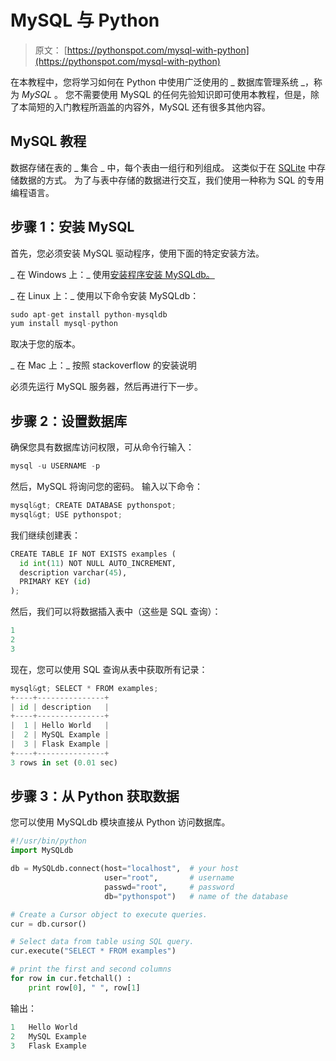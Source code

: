 # MySQL 与 Python

> 原文： [https://pythonspot.com/mysql-with-python](https://pythonspot.com/mysql-with-python)

在本教程中，您将学习如何在 Python 中使用广泛使用的 _ 数据库管理系统 _，称为 _MySQL_ 。 您不需要使用 MySQL 的任何先验知识即可使用本教程，但是，除了本简短的入门教程所涵盖的内容外，MySQL 还有很多其他内容。

## MySQL 教程

数据存储在表的 _ 集合 _ 中，每个表由一组行和列组成。 这类似于在 [SQLite](https://pythonspot.com/python-database-programming-sqlite-tutorial/) 中存储数据的方式。 为了与表中存储的数据进行交互，我们使用一种称为 SQL 的专用编程语言。

## 步骤 1：安装 MySQL

首先，您必须安装 MySQL 驱动程序，使用下面的特定安装方法。

_ 在 Windows 上：_
使用[安装程序安装 MySQLdb。](https://sourceforge.net/projects/mysql-python/files/mysql-python/1.2.3/MySQL-python-1.2.3.win32-py2.7.msi/download)

_ 在 Linux 上：_
使用以下命令安装 MySQLdb：

```py
sudo apt-get install python-mysqldb
yum install mysql-python

```

取决于您的版本。

_ 在 Mac 上：_
按照 stackoverflow 的安装说明[](https://stackoverflow.com/questions/1448429/how-to-install-mysqldb-python-data-access-library-to-mysql-on-mac-os-x#1448476)

必须先运行 MySQL 服务器，然后再进行下一步。

## 步骤 2：设置数据库


确保您具有数据库访问权限，可从命令行输入：

```py
mysql -u USERNAME -p

```

然后，MySQL 将询问您的密码。 输入以下命令：

```py
mysql&gt; CREATE DATABASE pythonspot;
mysql&gt; USE pythonspot;

```

我们继续创建表：

```py
CREATE TABLE IF NOT EXISTS examples (
  id int(11) NOT NULL AUTO_INCREMENT,
  description varchar(45),
  PRIMARY KEY (id)
);

```

然后，我们可以将数据插入表中（这些是 SQL 查询）：

```py
1
2
3

```

现在，您可以使用 SQL 查询从表中获取所有记录：

```py
mysql&gt; SELECT * FROM examples;
+----+---------------+
| id | description   |
+----+---------------+
|  1 | Hello World   |
|  2 | MySQL Example |
|  3 | Flask Example |
+----+---------------+
3 rows in set (0.01 sec)

```

## 步骤 3：从 Python 获取数据

您可以使用 MySQLdb 模块直接从 Python 访问数据库。

```py
#!/usr/bin/python
import MySQLdb

db = MySQLdb.connect(host="localhost",  # your host 
                     user="root",       # username
                     passwd="root",     # password
                     db="pythonspot")   # name of the database

# Create a Cursor object to execute queries.
cur = db.cursor()

# Select data from table using SQL query.
cur.execute("SELECT * FROM examples")

# print the first and second columns      
for row in cur.fetchall() :
    print row[0], " ", row[1]

```

输出：

```py
1   Hello World
2   MySQL Example
3   Flask Example

```